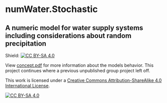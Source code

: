 # numWater.Stochastic

## A numeric model for water supply systems including considerations about random precipitation

Shield: [![CC BY-SA 4.0][cc-by-sa-shield]][cc-by-sa]

View [concept.pdf](https://github.com/robertegel/numWater.Stochastic/blob/master/concept.pdf) for more information about the models behavior.
This project continues where a previous unpublished group project left off.

This work is licensed under a [Creative Commons Attribution-ShareAlike 4.0
International License][cc-by-sa].

[![CC BY-SA 4.0][cc-by-sa-image]][cc-by-sa]

[cc-by-sa]: http://creativecommons.org/licenses/by-sa/4.0/
[cc-by-sa-image]: https://licensebuttons.net/l/by-sa/4.0/88x31.png
[cc-by-sa-shield]: https://img.shields.io/badge/License-CC%20BY--SA%204.0-lightgrey.svg
